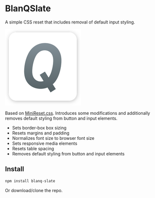 # BlanQSlate
A simple CSS reset that includes removal of default input styling.

<img src="https://raw.githubusercontent.com/jonathanharrell/blanq-slate/master/blanq-slate.png" alt="BlanQSlate" width="250" height="250" />

Based on [MiniReset.css](https://github.com/jgthms/minireset.css). Introduces some modifications and additionally removes default styling from button and input elements.

* Sets border-box box sizing
* Resets margins and padding
* Normalizes font size to browser font size
* Sets responsive media elements
* Resets table spacing
* Removes default styling from button and input elements

## Install

```sh
npm install blanq-slate
```

Or download/clone the repo.
